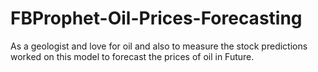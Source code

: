 # FBProphet-Oil-Prices-Forecasting
As a geologist and love for oil and also to measure the stock predictions worked on this model to forecast the prices of oil in Future.
